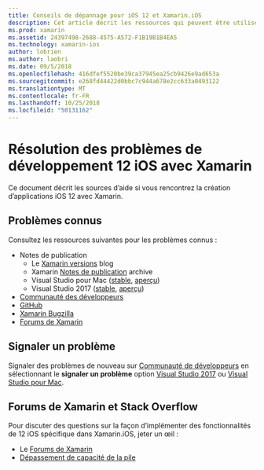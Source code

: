 ```yaml
---
title: Conseils de dépannage pour iOS 12 et Xamarin.iOS
description: Cet article décrit les ressources qui peuvent être utilisées pour la résolution des problèmes lors du développement d’applications Xamarin.iOS. Il traite des problèmes connus, en signalant un problème et autres ressources de dépannage.
ms.prod: xamarin
ms.assetid: 24397498-2688-4575-A572-F1B19B1B4EA5
ms.technology: xamarin-ios
author: lobrien
ms.author: laobri
ms.date: 09/5/2018
ms.openlocfilehash: 416dfef5520be39ca37945ea25cb9426e9ad653a
ms.sourcegitcommit: e268fd44422d0bbc7c944a678e2cc633a0493122
ms.translationtype: MT
ms.contentlocale: fr-FR
ms.lasthandoff: 10/25/2018
ms.locfileid: "50131162"
---
```

# <a name="troubleshooting-ios-12-development-with-xamarin"></a>Résolution des problèmes de développement 12 iOS avec Xamarin

Ce document décrit les sources d’aide si vous rencontrez la création d’applications iOS 12 avec Xamarin.

## <a name="known-issues"></a>Problèmes connus

Consultez les ressources suivantes pour les problèmes connus :

- Notes de publication
    - Le [Xamarin versions](http://releases.xamarin.com/) blog
    - Xamarin [Notes de publication](https://developer.xamarin.com/releases/) archive
    - Visual Studio pour Mac ([stable](https://docs.microsoft.com/visualstudio/releasenotes/vs2017-mac-relnotes), [aperçu](https://docs.microsoft.com/visualstudio/releasenotes/vs2017-mac-preview-relnotes))
    - Visual Studio 2017 ([stable](https://docs.microsoft.com/visualstudio/releasenotes/vs2017-relnotes), [aperçu](https://docs.microsoft.com/visualstudio/releasenotes/vs2017-preview-relnotes))
- [Communauté des développeurs](https://developercommunity.visualstudio.com/search.html)
- [GitHub](https://github.com/xamarin/xamarin-macios/issues)
- [Xamarin Bugzilla](https://bugzilla.xamarin.com/query.cgi?product=iOS)
- [Forums de Xamarin](https://forums.xamarin.com/categories/ios)

## <a name="report-a-new-issue"></a>Signaler un problème

Signaler des problèmes de nouveau sur [Communauté de développeurs](https://developercommunity.visualstudio.com/spaces/8/index.html) en sélectionnant le **signaler un problème** option [Visual Studio 2017](https://docs.microsoft.com/visualstudio/ide/how-to-report-a-problem-with-visual-studio-2017) ou [Visual Studio pour Mac](https://docs.microsoft.com/visualstudio/mac/report-a-problem).

## <a name="xamarin-forums-and-stack-overflow"></a>Forums de Xamarin et Stack Overflow

Pour discuter des questions sur la façon d’implémenter des fonctionnalités de 12 iOS spécifique dans Xamarin.iOS, jeter un œil :

- Le [Forums de Xamarin](http://forums.xamarin.com/categories/ios)
- [Dépassement de capacité de la pile](http://stackoverflow.com/search?tab=newest&q=xamarin)
